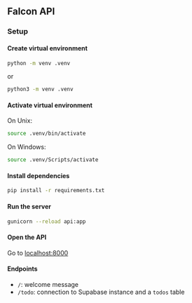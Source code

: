 ## Falcon API

### Setup

#### Create virtual environment

```sh
python -m venv .venv
```

or

```sh
python3 -m venv .venv
```

#### Activate virtual environment

On Unix:

```sh
source .venv/bin/activate
```

On Windows:

```sh
source .venv/Scripts/activate
```

#### Install dependencies

```sh
pip install -r requirements.txt
```

#### Run the server

```sh
gunicorn --reload api:app
```

#### Open the API

Go to [localhost:8000](http://localhost:8000)

#### Endpoints

- `/`: welcome message
- `/todo`: connection to Supabase instance and a `todos` table

